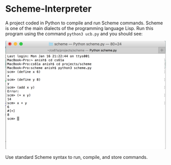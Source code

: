 # Scheme-Interpreter

A project coded in Python to compile and run Scheme commands. Scheme is one of the main dialects of the programming language Lisp. Run this program using the command `python3 ucb.py` and you should see:

![Alt text](SchemeEx.png)

Use standard Scheme syntax to run, compile, and store commands.
